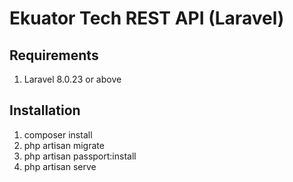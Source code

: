 # Ekuator Tech REST API (Laravel)

## Requirements
1. Laravel 8.0.23 or above

## Installation

1. composer install
2. php artisan migrate
3. php artisan passport:install
4. php artisan serve

